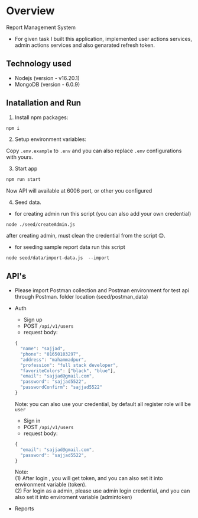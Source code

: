 # Overview

Report Management System

- For given task I built this application, implemented user actions services, admin actions services and also genarated refresh token.

## Technology used

- Nodejs (version - v16.20.1)
- MongoDB (version - 6.0.9)

## Inatallation and Run

1.  Install npm packages:

```bash
npm i
```

2. Setup environment variables:

Copy `.env.example` to `.env` and you can also replace `.env` configurations with yours.

3. Start app

```bash
npm run start
```

Now API will available at 6006 port, or other you configured

4. Seed data.

- for creating admin run this script (you can also add your own credential)

```
node ./seed/createAdmin.js
```

after creating admin, must clean the credential from the script 😊.

- for seeding sample report data run this script

```
node seed/data/import-data.js  --import
```

## API's

- Please import Postman collection and Postman environment for test api through Postman.
folder location (seed/postman_data)

* Auth

  - Sign up
  - POST `/api/v1/users`
  - request body:

  ```js
  {
    "name": "sajjad",
    "phone": "01650103297",
    "address": "mahammadpur",
    "profession": "full stack developer",
    "favoriteColors": ["black", "blue"],
    "email": "sajjad@gmail.com",
    "password": "sajjad5522",
    "passwordConfirm": "sajjad5522"
  }
  ```

  Note: you can also use your credential, by default all register role will be `user`

  - Sign in
  - POST `/api/v1/users`
  - request body:
  ```js
  {
    "email": "sajjad@gmail.com",
    "password": "sajjad5522",
  }
  ```

  Note: <br>(1) After login , you will get token, and you can also set it into environment variable (token). 
        <br>(2) For login as a admin, please use admin login credential, and you can also set it into enviroment variable (admintoken)

* Reports

